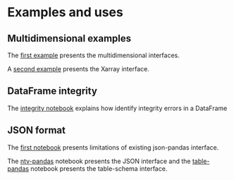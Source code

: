 # Examples and uses

## Multidimensional examples

The [first example](https://nbviewer.org/github/loco-philippe/ntv-pandas/blob/main/example/example_multidimensional.ipynb) presents the multidimensional interfaces.

A [second example](https://nbviewer.org/github/loco-philippe/ntv-pandas/blob/main/example/xarray_pandas_converter.ipynb) presents the Xarray interface.

## DataFrame integrity

The [integrity notebook](https://nbviewer.org/github/loco-philippe/ntv-pandas/blob/main/example/example_analysis.ipynb) explains how identify integrity errors in a DataFrame

## JSON format

The [first notebook](https://nbviewer.org/github/loco-philippe/ntv-pandas/blob/main/example/example_json_pandas.ipynb) presents limitations of existing json-pandas interface.

The [ntv-pandas](https://nbviewer.org/github/loco-philippe/ntv-pandas/blob/main/example/example_ntv_pandas.ipynb) notebook presents the JSON interface and the [table-pandas](https://nbviewer.org/github/loco-philippe/ntv-pandas/blob/main/example/example_table_pandas.ipynb) notebook presents the table-schema interface.
